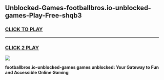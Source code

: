 
## Unblocked-Games-footballbros.io-unblocked-games-Play-Free-shqb3
<h3>
<a href="https://premium76.site?title=footballbros.io-unblocked-games&ref=09A">CLICK TO PLAY</a></h3>
<hr>

<h3>
<a href="https://premium76.site?title=footballbros.io-unblocked-games&ref=09A">CLICK 2 PLAY</a>
  
</h3>

<a href="https://premium76.site?title=footballbros.io-unblocked-games&ref=09A"><img src="https://clearcache.store/games.png"></a>


**footballbros.io-unblocked-games games unblocked: Your Gateway to Fun and Accessible Online Gaming**
